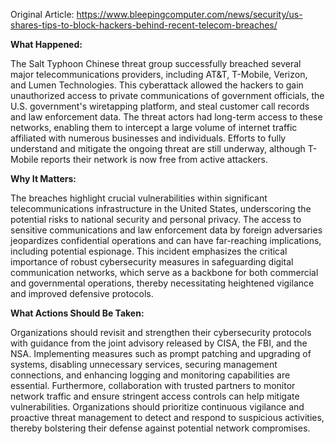 Original Article: https://www.bleepingcomputer.com/news/security/us-shares-tips-to-block-hackers-behind-recent-telecom-breaches/

**What Happened:**

The Salt Typhoon Chinese threat group successfully breached several major telecommunications providers, including AT&T, T-Mobile, Verizon, and Lumen Technologies. This cyberattack allowed the hackers to gain unauthorized access to private communications of government officials, the U.S. government's wiretapping platform, and steal customer call records and law enforcement data. The threat actors had long-term access to these networks, enabling them to intercept a large volume of internet traffic affiliated with numerous businesses and individuals. Efforts to fully understand and mitigate the ongoing threat are still underway, although T-Mobile reports their network is now free from active attackers.

**Why It Matters:**

The breaches highlight crucial vulnerabilities within significant telecommunications infrastructure in the United States, underscoring the potential risks to national security and personal privacy. The access to sensitive communications and law enforcement data by foreign adversaries jeopardizes confidential operations and can have far-reaching implications, including potential espionage. This incident emphasizes the critical importance of robust cybersecurity measures in safeguarding digital communication networks, which serve as a backbone for both commercial and governmental operations, thereby necessitating heightened vigilance and improved defensive protocols.

**What Actions Should Be Taken:**

Organizations should revisit and strengthen their cybersecurity protocols with guidance from the joint advisory released by CISA, the FBI, and the NSA. Implementing measures such as prompt patching and upgrading of systems, disabling unnecessary services, securing management connections, and enhancing logging and monitoring capabilities are essential. Furthermore, collaboration with trusted partners to monitor network traffic and ensure stringent access controls can help mitigate vulnerabilities. Organizations should prioritize continuous vigilance and proactive threat management to detect and respond to suspicious activities, thereby bolstering their defense against potential network compromises.